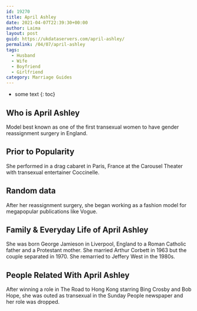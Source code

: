 ```yaml
---
id: 19270
title: April Ashley
date: 2021-04-07T22:39:30+00:00
author: Laima
layout: post
guid: https://ukdataservers.com/april-ashley/
permalink: /04/07/april-ashley
tags:
  - Husband
  - Wife
  - Boyfriend
  - Girlfriend
category: Marriage Guides
---
```


* some text
{: toc}


## Who is April Ashley
                  
                  
                  
Model best known as one of the first transexual women to have gender reassignment surgery in England.
                  
              
            
              
            
                
                
                
## Prior to Popularity
                  
                  
                  
She performed in a drag cabaret in Paris, France at the Carousel Theater with transexual entertainer Coccinelle.
                  
              
            
              
            
                
                
                
## Random data
                  
                  
                  
After her reassignment surgery, she began working as a fashion model for megapopular publications like Vogue.
                  
              
            
              
            
                
                
                
## Family & Everyday Life of April Ashley
                  
                  
                  
She was born George Jamieson in Liverpool, England to a Roman Catholic father and a Protestant mother. She married Arthur Corbett in 1963 but the couple separated in 1970. She remarried to Jeffery West in the 1980s.
                  
              
            
              
            
                
                
                
## People Related With April Ashley
                  
                  
                  
After winning a role in The Road to Hong Kong starring Bing Crosby and Bob Hope, she was outed as transexual in the Sunday People newspaper and her role was dropped.
                  
              
            
              
            
                
              
            
              
              
            
            
              
            
          
          
          